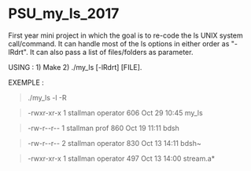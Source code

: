 # PSU_my_ls_2017
First year mini project in which the goal is to re-code the ls UNIX system call/command. It can handle most of the ls options in either order as "-lRdrt". It can also pass a list of files/folders as parameter.

USING : 1) Make 2) ./my_ls [-lRdrt] [FILE].

EXEMPLE : 

> ./my_ls -l -R

> -rwxr-xr-x 1 stallman operator 606 Oct 29 10:45 my_ls

> -rw-r--r-- 1 stallman prof 860 Oct 19 11:11 bdsh

> -rw-r--r-- 2 stallman operator 830 Oct 13 14:11 bdsh~

> -rwxr-xr-x 1 stallman operator 497 Oct 13 14:00 stream.a*
